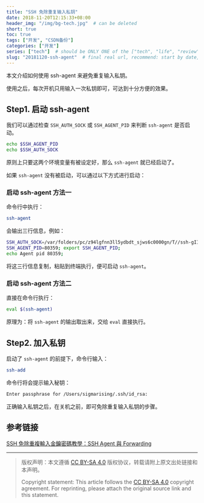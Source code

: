 ```yaml
---
title: "SSH 免除重复输入私钥"
date: 2018-11-20T12:15:33+08:00
header_img: "/img/bg-tech.jpg"  # can be deleted
short: true
toc: true
tags: ["开发", "CSDN备份"]
categories: ["开发"]
series: ["tech"]  # should be ONLY ONE of the ["tech", "life", "review"]
slug: "20181120-ssh-agent"  # final real url, recommend: start by date, follow lower case words with hyphen splitter. E.g., `20230316-text-title`
---
```


本文介绍如何使用 ssh-agent 来避免重复输入私钥。

使用之后，每次开机只用输入一次私钥即可，可达到十分方便的效果。

## Step1. 启动 ssh-agent

我们可以通过检查 `SSH_AUTH_SOCK` 或 `SSH_AGENT_PID` 来判断 `ssh-agent` 是否启动。

```bash
echo $SSH_AGENT_PID
echo $SSH_AUTH_SOCK
```

原则上只要这两个环境变量有被设定好，那么 `ssh-agent` 就已经启动了。

如果 `ssh-agent` 没有被启动，可以通过以下方式进行启动：

### 启动 ssh-agent 方法一

命令行中执行：
```bash
ssh-agent
```
会输出三行信息，例如：
```bash
SSH_AUTH_SOCK=/var/folders/pc/z94lgfnn3ll5ydbdt_sjws6c0000gn/T//ssh-gIIM4LWba8eA/agent.80358; export SSH_AUTH_SOCK;
SSH_AGENT_PID=80359; export SSH_AGENT_PID;
echo Agent pid 80359;
```
将这三行信息复制，粘贴到终端执行，便可启动 `ssh-agent`。

### 启动 ssh-agent 方法二

直接在命令行执行：
```bash
eval $(ssh-agent)
```

原理为：将 `ssh-agent` 的输出取出来，交给 `eval` 直接执行。

## Step2. 加入私钥

启动了 `ssh-agent` 的前提下，命令行输入：

```bash
ssh-add
```

命令行将会提示输入秘钥：
```bash
Enter passphrase for /Users/sigmarising/.ssh/id_rsa:
```

正确输入私钥之后，在关机之前，即可免除重复输入私钥的步骤。

## 参考链接

[SSH 免除重複輸入金鑰密碼教學：SSH Agent 與 Forwarding](https://blog.gtwang.org/linux/using-ssh-agent-forwarding-to-avoid-being-asked-passphrase/)


---

> 版权声明：本文遵循 [CC BY-SA 4.0](https://creativecommons.org/licenses/by-sa/4.0/deed.zh) 版权协议，转载请附上原文出处链接和本声明。
>
> Copyright statement: This article follows the [CC BY-SA 4.0](https://creativecommons.org/licenses/by-sa/4.0/deed.en) copyright agreement. For reprinting, please attach the original source link and this statement.
